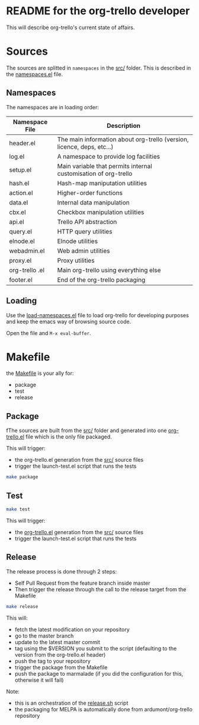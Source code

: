 README for the org-trello developer
===================================

This will describe org-trello's current state of affairs.

# Sources

The sources are splitted in `namespaces` in the [src/](./src/) folder.
This is described in the [namespaces.el](./namespaces) file.

## Namespaces

The namespaces are in loading order:

Namespace File    | Description
------------------|------------------------------------------------------------------------
header.el         | The main information about org-trello (version, licence, deps, etc...)
log.el            | A namespace to provide log facilities
setup.el          | Main variable that permits internal customisation of org-trello
hash.el           | Hash-map maniputation utilities
action.el         | Higher-order functions
data.el           | Internal data manipulation
cbx.el            | Checkbox manipulation utilities
api.el            | Trello API abstraction
query.el          | HTTP query utilities
elnode.el         | Elnode utilities
webadmin.el       | Web admin utilities
proxy.el          | Proxy utilities
org-trello .el    | Main org-trello using everything else
footer.el         | End of the org-trello packaging

## Loading

Use the [load-namespaces.el](./load-namespaces.el) file to load org-trello for developing purposes and keep the emacs way of browsing source code.

Open the file and `M-x eval-buffer`.

# Makefile

the [Makefile](./Makefile) is your ally for:
- package
- test
- release

## Package

fThe sources are built from the [src/](./src/) folder and generated into one [org-trello.el](./org-trello.el) file which is the only file packaged.

This will trigger:
- the org-trello.el generation from the [src/](./src/) source files
- trigger the launch-test.el script that runs the tests

```sh
make package
```

## Test

```sh
make test
```

This will trigger:
- the [org-trello.el](./org-trello.el) generation from the [src/](./src/) source files
- trigger the launch-test.el script that runs the tests

## Release

The release process is done through 2 steps:
- Self Pull Request from the feature branch inside master
- Then trigger the release through the call to the release target from the Makefile

```sh
make release
```

This will:
- fetch the latest modification on your repository
- go to the master branch
- update to the latest master commit
- tag using the $VERSION you submit to the script (defaulting to the version from the org-trello.el header)
- push the tag to your repository
- trigger the package from the Makefile
- push the package to marmalade (if you did the configuration for this, otherwise it will fail)

Note:
- this is an orchestration of the [release.sh](./release.sh) script
- the packaging for MELPA is automatically done from ardumont/org-trello repository
